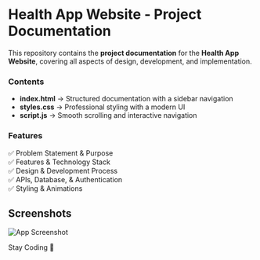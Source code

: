 # **Health App Website - Project Documentation**  

This repository contains the **project documentation** for the **Health App Website**, covering all aspects of design, development, and implementation.  

### **Contents**  
- **index.html** → Structured documentation with a sidebar navigation  
- **styles.css** → Professional styling with a modern UI  
- **script.js** → Smooth scrolling and interactive navigation  

### **Features**  
✅ Problem Statement & Purpose  
✅ Features & Technology Stack  
✅ Design & Development Process  
✅ APIs, Database, & Authentication  
✅ Styling & Animations  

## Screenshots

![App Screenshot](https://via.placeholder.com/468x300?text=App+Screenshot+Here)

Stay Coding 💖
